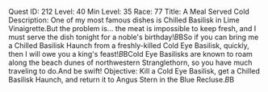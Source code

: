 Quest ID: 212
Level: 40
Min Level: 35
Race: 77
Title: A Meal Served Cold
Description: One of my most famous dishes is Chilled Basilisk in Lime Vinaigrette.But the problem is... the meat is impossible to keep fresh, and I must serve the dish tonight for a noble's birthday!$B$BSo if you can bring me a Chilled Basilisk Haunch from a freshly-killed Cold Eye Basilisk, quickly, then I will owe you a king's feast!$B$BCold Eye Basilisks are known to roam along the beach dunes of northwestern Stranglethorn, so you have much traveling to do.And be swift!
Objective: Kill a Cold Eye Basilisk, get a Chilled Basilisk Haunch, and return it to Angus Stern in the Blue Recluse.$B$B<You must not release your spirit to succeed in this quest.>
